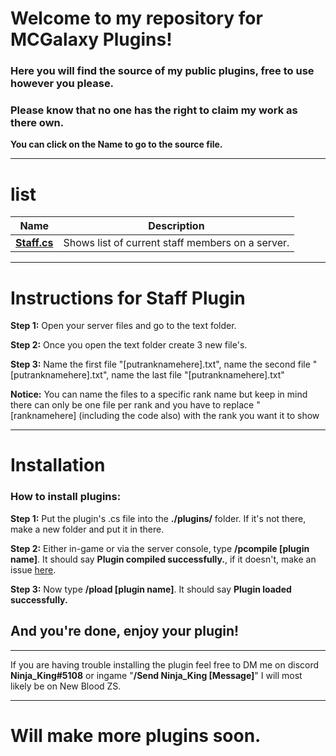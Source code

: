 # Welcome to my repository for MCGalaxy Plugins!
### Here you will find the source of my public plugins, free to use however you please.

### **Please know that no one has the right to claim my work as there own.**

**You can click on the Name to go to the source file.**

___________________________________________________________________________
# list

| Name | Description |
| ------------- | -----|
|  **[Staff.cs](https://github.com/xXNinjaKingXx/ClassiCube-Extra-Commands-Plugins/blob/main/Plugins/Staff.cs)** | Shows list of current staff members on a server.

___________________________________________________________________________
# **Instructions for Staff Plugin**

**Step 1:** Open your server files and go to the text folder.

**Step 2:** Once you open the text folder create 3 new file's.

**Step 3:** Name the first file "[putranknamehere].txt", name the second file "[putranknamehere].txt", name the last file "[putranknamehere].txt"

**Notice:** You can name the files to a specific rank name but keep in mind there can only be one file per rank and you have to replace "[ranknamehere] (including the code also) with the rank you want it to show
___________________________________________________________________________

# Installation

### How to install plugins:
**Step 1:** Put the plugin's .cs file into the **./plugins/** folder. If it's not there, make a new folder and put it in there.

**Step 2:** Either in-game or via the server console, type **/pcompile [plugin name]**. It should say **Plugin compiled successfully.**, if it doesn't, make an issue [here](https://github.com/xXNinjaKingXx/ClassiCube-Extra-Commands-Plugins/issues).

**Step 3:** Now type **/pload [plugin name]**. It should say **Plugin loaded successfully.**

## And you're done, enjoy your plugin!
___________________________________________________________________________

If you are having trouble installing the plugin feel free to DM me on discord **Ninja_King#5108** or ingame "**/Send Ninja_King [Message]**" I will most likely be on New Blood ZS.
___________________________________________________________________________
# **Will make more plugins soon.**

